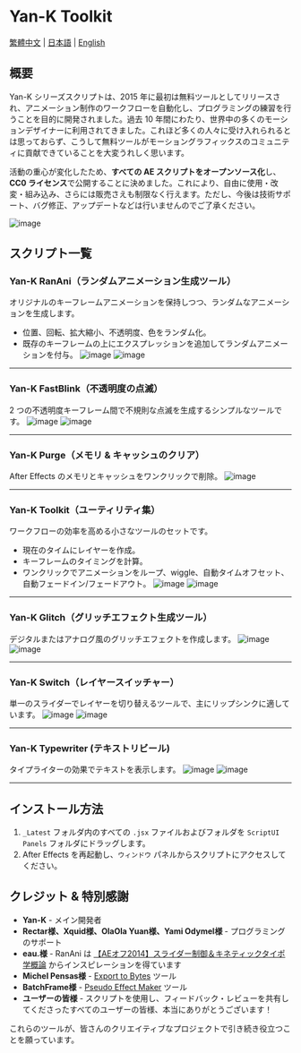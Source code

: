 # Yan-K Toolkit

[繁體中文](README_TW.md) | [日本語](README_JP.md) | [English](README.md)

## 概要

Yan-K シリーズスクリプトは、2015 年に最初は無料ツールとしてリリースされ、アニメーション制作のワークフローを自動化し、プログラミングの練習を行うことを目的に開発されました。過去 10 年間にわたり、世界中の多くのモーションデザイナーに利用されてきました。これほど多くの人々に受け入れられるとは思っておらず、こうして無料ツールがモーショングラフィックスのコミュニティに貢献できていることを大変うれしく思います。

活動の重心が変化したため、**すべての AE スクリプトをオープンソース化**し、**CC0 ライセンス**で公開することに決めました。これにより、自由に使用・改変・組み込み、さらには販売さえも制限なく行えます。ただし、今後は技術サポート、バグ修正、アップデートなどは行いませんのでご了承ください。

![image](https://i.imgur.com/gb3IZ85.jpeg)

## スクリプト一覧

### Yan-K RanAni（ランダムアニメーション生成ツール）
オリジナルのキーフレームアニメーションを保持しつつ、ランダムなアニメーションを生成します。
- 位置、回転、拡大縮小、不透明度、色をランダム化。
- 既存のキーフレームの上にエクスプレッションを追加してランダムアニメーションを付与。
![image](https://i.imgur.com/qZvL1t0.gif)
![image](https://i.imgur.com/p0c08KQ.png)

---

### Yan-K FastBlink（不透明度の点滅）
2 つの不透明度キーフレーム間で不規則な点滅を生成するシンプルなツールです。
![image](https://i.imgur.com/zo7chid.gif)
![image](https://i.imgur.com/ApJYw3s.png)

---

### Yan-K Purge（メモリ & キャッシュのクリア）
After Effects のメモリとキャッシュをワンクリックで削除。
![image](https://i.imgur.com/5Y8mCUz.png)

---

### Yan-K Toolkit（ユーティリティ集）
ワークフローの効率を高める小さなツールのセットです。
- 現在のタイムにレイヤーを作成。
- キーフレームのタイミングを計算。
- ワンクリックでアニメーションをループ、wiggle、自動タイムオフセット、自動フェードイン/フェードアウト。
![image](https://i.imgur.com/H8A462h.gif)
![image](https://i.imgur.com/FSEQMwo.png)

---

### Yan-K Glitch（グリッチエフェクト生成ツール）
デジタルまたはアナログ風のグリッチエフェクトを作成します。
![image](https://i.imgur.com/nQeNMre.gif)
![image](https://i.imgur.com/KTYTiXH.png)

---

### Yan-K Switch（レイヤースイッチャー）
単一のスライダーでレイヤーを切り替えるツールで、主にリップシンクに適しています。
![image](https://i.imgur.com/gqEtUfE.gif)
![image](https://i.imgur.com/KKVknUV.png)

---

### Yan-K Typewriter (テキストリビール)
タイプライターの効果でテキストを表示します。
![image](https://i.imgur.com/DNBy9mw.gif)
![image](https://i.imgur.com/gaH9oMQ.png)

---

## インストール方法
1. `_Latest` フォルダ内のすべての `.jsx` ファイルおよびフォルダを `ScriptUI Panels` フォルダにドラッグします。
2. After Effects を再起動し、`ウィンドウ` パネルからスクリプトにアクセスしてください。


## クレジット & 特別感謝

- **Yan-K** - メイン開発者
- **Rectar様、Xquid様、OlaOla Yuan様、Yami Odymel様** - プログラミングのサポート
- **eau.様** - RanAni は [【AEオフ2014】スライダー制御＆キネティックタイポ学概論](https://youtu.be/RB3YALIffAA) からインスピレーションを得ています
- **Michel Pensas様** - [Export to Bytes](https://aescripts.com/export-to-bytes/) ツール
- **BatchFrame様** - [Pseudo Effect Maker](https://www.batchframe.com/tools/pseudo-effect-maker) ツール
- **ユーザーの皆様** - スクリプトを使用し、フィードバック・レビューを共有してくださったすべてのユーザーの皆様、本当にありがとうございます！

これらのツールが、皆さんのクリエイティブなプロジェクトで引き続き役立つことを願っています。